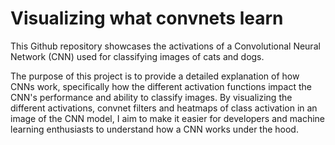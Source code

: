 
# Visualizing what convnets learn


This Github repository showcases the activations of a Convolutional Neural Network (CNN) used for classifying images of cats and dogs.

The purpose of this project is to provide a detailed explanation of how CNNs work, specifically how the different activation functions impact the CNN's performance and ability to classify images. By visualizing the different activations, convnet filters and heatmaps of class activation in an image of the CNN model, I aim to make it easier for developers and machine learning enthusiasts to understand how a CNN works under the hood.

